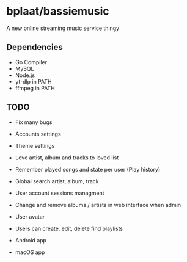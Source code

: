 # bplaat/bassiemusic
A new online streaming music service thingy

## Dependencies
- Go Compiler
- MySQL
- Node.js
- yt-dlp in PATH
- ffmpeg in PATH

## TODO
- Fix many bugs

- Accounts settings
- Theme settings
- Love artist, album and tracks to loved list
- Remember played songs and state per user (Play history)
- Global search artist, album, track
- User account sessions managment
- Change and remove albums / artists in web interface when admin
- User avatar
- Users can create, edit, delete find playlists

- Android app
- macOS app
